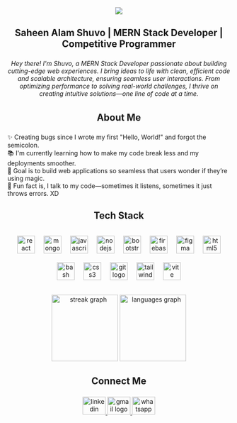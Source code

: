 <div align="center">
  <img src="https://i.ibb.co.com/vxrq6gHM/Github-Banner.png" style="max-width: 100%; height: auto;" />
</div>

###

<h2 align="center">Saheen Alam Shuvo | MERN Stack Developer | Competitive Programmer</h2>

###

<h6 align="center">Hey there! I'm Shuvo, a MERN Stack Developer passionate about building cutting-edge web experiences. I bring ideas to life with clean, efficient code and scalable architecture, ensuring seamless user interactions. From optimizing performance to solving real-world challenges, I thrive on creating intuitive solutions—one line of code at a time.</h6>

###

<h2 align="center">About Me</h2>

###

<p align="left">✨ Creating bugs since I wrote my first "Hello, World!" and forgot the semicolon.  <br>📚 I'm currently learning how to make my code break less and my deployments smoother.  <br>🎯 Goal is to build web applications so seamless that users wonder if they’re using magic.  <br>🎲 Fun fact is, I talk to my code—sometimes it listens, sometimes it just throws errors. XD</p>

###

<h2 align="center">Tech Stack</h2>

###

<div align="center" style="display: flex; flex-wrap: wrap; justify-content: center;">
  <img src="https://cdn.jsdelivr.net/gh/devicons/devicon/icons/react/react-original.svg" height="40" alt="react logo" style="margin: 10px;" />
  <img src="https://cdn.jsdelivr.net/gh/devicons/devicon/icons/mongodb/mongodb-original.svg" height="40" alt="mongodb logo" style="margin: 10px;" />
  <img src="https://cdn.jsdelivr.net/gh/devicons/devicon/icons/javascript/javascript-original.svg" height="40" alt="javascript logo" style="margin: 10px;" />
  <img src="https://cdn.jsdelivr.net/gh/devicons/devicon/icons/nodejs/nodejs-original.svg" height="40" alt="nodejs logo" style="margin: 10px;" />
  <img src="https://cdn.jsdelivr.net/gh/devicons/devicon/icons/bootstrap/bootstrap-original.svg" height="40" alt="bootstrap logo" style="margin: 10px;" />
  <img src="https://cdn.jsdelivr.net/gh/devicons/devicon/icons/firebase/firebase-plain.svg" height="40" alt="firebase logo" style="margin: 10px;" />
  <img src="https://cdn.jsdelivr.net/gh/devicons/devicon/icons/figma/figma-original.svg" height="40" alt="figma logo" style="margin: 10px;" />
  <img src="https://cdn.jsdelivr.net/gh/devicons/devicon/icons/html5/html5-original.svg" height="40" alt="html5 logo" style="margin: 10px;" />
  <img src="https://cdn.jsdelivr.net/gh/devicons/devicon/icons/bash/bash-original.svg" height="40" alt="bash logo" style="margin: 10px;" />
  <img src="https://cdn.jsdelivr.net/gh/devicons/devicon/icons/css3/css3-original.svg" height="40" alt="css3 logo" style="margin: 10px;" />
  <img src="https://cdn.jsdelivr.net/gh/devicons/devicon/icons/git/git-original.svg" height="40" alt="git logo" style="margin: 10px;" />
  <img src="https://cdn.simpleicons.org/tailwindcss/06B6D4" height="40" alt="tailwindcss logo" style="margin: 10px;" />
  <img src="https://skillicons.dev/icons?i=vite" height="40" alt="vite logo" style="margin: 10px;" />
</div>


###

<div align="center">
  <img src="https://streak-stats.demolab.com?user=saheen-shuvo&locale=en&mode=daily&theme=dracula&hide_border=false&border_radius=5&order=3" height="150" alt="streak graph"  />
  <img src="https://github-readme-stats.vercel.app/api/top-langs?username=saheen-shuvo&locale=en&hide_title=false&layout=compact&card_width=320&langs_count=5&theme=dracula&hide_border=false&order=2" height="150" alt="languages graph"  />
</div>

###

<h2 align="center">Connect Me</h2>

###

<div align="center">
  <a href="https://www.linkedin.com/in/saheen-alam-shuvo-182-li/" target="_blank">
    <img src="https://raw.githubusercontent.com/maurodesouza/profile-readme-generator/master/src/assets/icons/social/linkedin/default.svg" width="52" height="40" alt="linkedin logo"  />
  </a>
  <a href="saheenshuvo182@gmail.com" target="_blank">
    <img src="https://raw.githubusercontent.com/maurodesouza/profile-readme-generator/master/src/assets/icons/social/gmail/default.svg" width="52" height="40" alt="gmail logo"  />
  </a>
  <a href="+8801751967704" target="_blank">
    <img src="https://raw.githubusercontent.com/maurodesouza/profile-readme-generator/master/src/assets/icons/social/whatsapp/default.svg" width="52" height="40" alt="whatsapp logo"  />
  </a>
</div>

###
